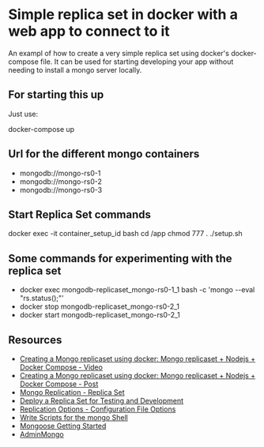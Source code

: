 # Simple replica set in docker with a web app to connect to it

An exampl of how to create a very simple replica set using docker's docker-compose file.  It can be used for starting developing your app without needing to install a mongo server locally.

## For starting this up

Just use:

docker-compose up

## Url for the different mongo containers

* mongodb://mongo-rs0-1
* mongodb://mongo-rs0-2
* mongodb://mongo-rs0-3

## Start Replica Set commands
  docker exec -it container_setup_id bash 
      cd /app
      chmod 777 .
      ./setup.sh
  

## Some commands for experimenting with the replica set


* docker exec mongodb-replicaset_mongo-rs0-1_1 bash -c 'mongo --eval "rs.status();"'
* docker stop mongodb-replicaset_mongo-rs0-2_1
* docker start mongodb-replicaset_mongo-rs0-2_1

## Resources 
* [Creating a Mongo replicaset using docker: Mongo replicaset + Nodejs + Docker Compose - Video](https://youtu.be/mlw7vWISaF4)
* [Creating a Mongo replicaset using docker: Mongo replicaset + Nodejs + Docker Compose - Post](https://www.dlighthouse.co/2018/03/creating-mongo-replicaset-using-docker.html)
* [Mongo Replication - Replica Set](https://docs.mongodb.com/manual/replication/)
* [Deploy a Replica Set for Testing and Development](https://docs.mongodb.com/manual/tutorial/deploy-replica-set-for-testing/)
* [Replication Options - Configuration File Options](https://docs.mongodb.com/manual/reference/configuration-options/#replication-options)
* [Write Scripts for the mongo Shell](https://docs.mongodb.com/manual/tutorial/write-scripts-for-the-mongo-shell/)
* [Mongoose Getting Started](http://mongoosejs.com/docs/)
* [AdminMongo](https://github.com/mrvautin/adminMongo)
